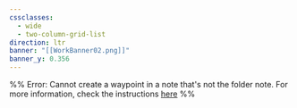 ```yaml
---
cssclasses:
  - wide
  - two-column-grid-list
direction: ltr
banner: "[[WorkBanner02.png]]"
banner_y: 0.356
---
```

%% Error: Cannot create a waypoint in a note that's not the folder note. For more information, check the instructions [here](https://github.com/IdreesInc/Waypoint) %%